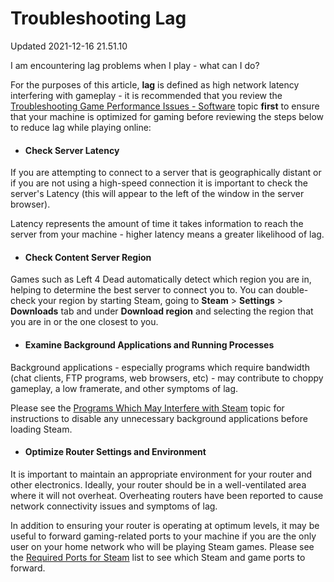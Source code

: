 # Troubleshooting Lag
Updated 2021-12-16 21.51.10

I am encountering lag problems when I play - what can I do?  
  
For the purposes of this article, **lag** is defined as high network latency interfering with gameplay - it is recommended that you review the [Troubleshooting Game Performance Issues - Software](https://help.steampowered.com/en/faqs/view/5B03-A517-D747-9421) topic **first** to ensure that your machine is optimized for gaming before reviewing the steps below to reduce lag while playing online:  
* #### Check Server Latency
If you are attempting to connect to a server that is geographically distant or if you are not using a high-speed connection it is important to check the server's Latency (this will appear to the left of the window in the server browser).  
  
Latency represents the amount of time it takes information to reach the server from your machine - higher latency means a greater likelihood of lag.
* #### Check Content Server Region
Games such as Left 4 Dead automatically detect which region you are in, helping to determine the best server to connect you to.  You can double-check your region by starting Steam, going to **Steam** > **Settings** > **Downloads** tab and under **Download region** and selecting the region that you are in or the one closest to you.
* #### Examine Background Applications and Running Processes
Background applications - especially programs which require bandwidth (chat clients, FTP programs, web browsers, etc) - may contribute to choppy gameplay, a low framerate, and other symptoms of lag.  
  
Please see the [Programs Which May Interfere with Steam](https://help.steampowered.com/en/faqs/view/1F39-DCB4-FF28-5748) topic for instructions to disable any unnecessary background applications before loading Steam.
* #### Optimize Router Settings and Environment
It is important to maintain an appropriate environment for your router and other electronics. Ideally, your router should be in a well-ventilated area where it will not overheat. Overheating routers have been reported to cause network connectivity issues and symptoms of lag.  
  
In addition to ensuring your router is operating at optimum levels, it may be useful to forward gaming-related ports to your machine if you are the only user on your home network who will be playing Steam games. Please see the [Required Ports for Steam](https://help.steampowered.com/en/faqs/view/669A-2F68-D1D1-A5EC#ports) list to see which Steam and game ports to forward.